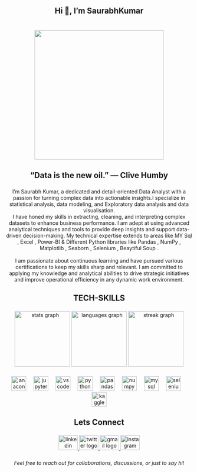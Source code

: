 <h2 align="center">Hi 👋, I’m SaurabhKumar</h2>

###

<br clear="both">

<div align="center">
  <img height="350" src="https://images.unsplash.com/photo-1666875753105-c63a6f3bdc86?fm=jpg&q=60&w=3000&ixlib=rb-4.0.3&ixid=M3wxMjA3fDB8MHxzZWFyY2h8N3x8ZGF0YSUyMHNjaWVuY2V8ZW58MHx8MHx8fDA%3D"  />
</div>

###

<h2 align="center">“Data is the new oil.” — Clive Humby</h2>

###

<p align="center">I’m Saurabh Kumar, a dedicated and detail-oriented Data Analyst with a passion for turning complex data into actionable insights.I specialize in statistical analysis, data modeling, and Exploratory data analysis and data visualisation.<br>I have honed my skills in extracting, cleaning, and interpreting complex datasets to enhance business performance. I am adept at using advanced analytical techniques and tools to provide deep insights and support data-driven decision-making. My technical expertise extends to areas like MY Sql , Excel , Power-BI & Different Python libraries like Pandas , NumPy , Matplotlib , Seaborn , Selenium , Beaytiful Soup .<br><br>I am passionate about continuous learning and have pursued various certifications to keep my skills sharp and relevant. I am committed to applying my knowledge and analytical abilities to drive strategic initiatives and improve operational efficiency in any dynamic work environment.</p>

###

<h2 align="center">TECH-SKILLS</h2>

###

<div align="center">
  <img src="https://github-readme-stats.vercel.app/api?username=Ersaurabhkumar&hide_title=true&hide_rank=false&show_icons=true&include_all_commits=true&count_private=true&disable_animations=false&theme=merko&locale=en&hide_border=false&order=1" height="150" alt="stats graph"  />
  <img src="https://github-readme-stats.vercel.app/api/top-langs?username=Ersaurabhkumar&locale=en&hide_title=false&layout=compact&card_width=320&langs_count=5&theme=dracula&hide_border=false&order=2" height="150" alt="languages graph"  />
  <img src="https://streak-stats.demolab.com?user=Ersaurabhkumar&locale=en&mode=weekly&theme=radical&hide_border=false&border_radius=5&order=3" height="150" alt="streak graph"  />
</div>

###

<div align="center">
  <img src="https://cdn.jsdelivr.net/gh/devicons/devicon/icons/anaconda/anaconda-original.svg" height="40" alt="anaconda logo"  />
  <img width="12" />
  <img src="https://cdn.jsdelivr.net/gh/devicons/devicon/icons/jupyter/jupyter-original.svg" height="40" alt="jupyter logo"  />
  <img width="12" />
  <img src="https://cdn.jsdelivr.net/gh/devicons/devicon/icons/vscode/vscode-original.svg" height="40" alt="vscode logo"  />
  <img width="12" />
  <img src="https://cdn.jsdelivr.net/gh/devicons/devicon/icons/python/python-original.svg" height="40" alt="python logo"  />
  <img width="12" />
  <img src="https://cdn.jsdelivr.net/gh/devicons/devicon/icons/pandas/pandas-original.svg" height="40" alt="pandas logo"  />
  <img width="12" />
  <img src="https://cdn.jsdelivr.net/gh/devicons/devicon/icons/numpy/numpy-original.svg" height="40" alt="numpy logo"  />
  <img width="12" />
  <img src="https://cdn.jsdelivr.net/gh/devicons/devicon/icons/mysql/mysql-original.svg" height="40" alt="mysql logo"  />
  <img width="12" />
  <img src="https://cdn.jsdelivr.net/gh/devicons/devicon/icons/selenium/selenium-original.svg" height="40" alt="selenium logo"  />
  <img width="12" />
  <img src="https://cdn.jsdelivr.net/gh/devicons/devicon/icons/kaggle/kaggle-original.svg" height="40" alt="kaggle logo"  />
</div>

###

<h2 align="center">Lets Connect</h2>

###

<div align="center">
  <a href="www.linkedin.com/in/saurabh-kumar30" target="_blank">
    <img src="https://raw.githubusercontent.com/maurodesouza/profile-readme-generator/master/src/assets/icons/social/linkedin/default.svg" width="52" height="40" alt="linkedin logo"  />
  </a>
  <a href="www.twitter.com/saurabh_4_india" target="_blank">
    <img src="https://raw.githubusercontent.com/maurodesouza/profile-readme-generator/master/src/assets/icons/social/twitter/default.svg" width="52" height="40" alt="twitter logo"  />
  </a>
  <a href="er.kumarsaurabh30@gmail.com" target="_blank">
    <img src="https://raw.githubusercontent.com/maurodesouza/profile-readme-generator/master/src/assets/icons/social/gmail/default.svg" width="52" height="40" alt="gmail logo"  />
  </a>
  <a href="www.instagram.com/saurabh_the_analyst" target="_blank">
    <img src="https://raw.githubusercontent.com/maurodesouza/profile-readme-generator/master/src/assets/icons/social/instagram/default.svg" width="52" height="40" alt="instagram logo"  />
  </a>
</div>

###

<h6 align="center">Feel free to reach out for collaborations, discussions, or just to say hi!</h6>

###
